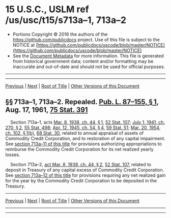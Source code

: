 ---
---

# 15 U.S.C., USLM ref /us/usc/t15/s713a–1, 713a–2

* Portions Copyright © 2016 the authors of the https://github.com/publicdocs project.
  Use of this file is subject to the NOTICE at [https://github.com/publicdocs/uscode/blob/master/NOTICE](https://github.com/publicdocs/uscode/blob/master/NOTICE)
* See the [Document Metadata](././../../../../..//README.md) for more information.
  This file is generated from historical government data; content and/or formatting may be inaccurate and out-of-date and should not be used for official purposes.

----------
----------

[Previous](./../../../../..//us/usc/t15/ch15/schI/m__us_usc_t15_s713a.md) | [Next](./../../../../..//us/usc/t15/ch15/schI/m__us_usc_t15_s713a–3.md) | [Root of Title](./../../../../../) | [Other Versions of this Document](https://publicdocs.github.io/go/links?ns=uslm&ref=%2Fus%2Fusc%2Ft15%2Fs713a%E2%80%931%2C+713a%E2%80%932)

## §§ 713a–1, 713a–2. Repealed. [Pub. L. 87–155, § 1][/us/pl/87/155/s1], Aug. 17, 1961, [75 Stat. 391][/us/stat/75/391]

    Section 713a–1, acts [Mar. 8, 1938, ch. 44, § 1][/us/act/1938-03-08/ch44/s1], [52 Stat. 107][/us/stat/52/107]; [July 1, 1941, ch. 270, § 2][/us/act/1941-07-01/ch270/s2], [55 Stat. 498][/us/stat/55/498]; [Apr. 12, 1945, ch. 54, § 4][/us/act/1945-04-12/ch54/s4], [59 Stat. 51][/us/stat/59/51]; [Mar. 20, 1954, ch. 102, § 1(b)][/us/act/1954-03-20/ch102/s1/b], [68 Stat. 30][/us/stat/68/30], related to annual appraisal of assets of Commodity Credit Corporation, and to restoration of any capital impairment. See [section 713a–11 of this title][/us/usc/t15/s713a–11] for provisions authorizing appropriations to reimburse the Commodity Credit Corporation for its net realized yearly losses.

    Section 713a–2, [act Mar. 8, 1938, ch. 44, § 2][/us/act/1938-03-08/ch44/s2], [52 Stat. 107][/us/stat/52/107], related to deposit in Treasury of any capital excess of Commodity Credit Corporation. See [section 713a–12 of this title][/us/usc/t15/s713a–12] for provisions requiring any net realized gain for the year by the Commodity Credit Corporation to be deposited in the Treasury.

----------

[Previous](./../../../../..//us/usc/t15/ch15/schI/m__us_usc_t15_s713a.md) | [Next](./../../../../..//us/usc/t15/ch15/schI/m__us_usc_t15_s713a–3.md) | [Root of Title](./../../../../../) | [Other Versions of this Document](https://publicdocs.github.io/go/links?ns=uslm&ref=%2Fus%2Fusc%2Ft15%2Fs713a%E2%80%931%2C+713a%E2%80%932)

----------
----------

[/us/pl/87/155/s1]: https://publicdocs.github.io/go/links?ns=uslm&ref=%2Fus%2Fpl%2F87%2F155%2Fs1
[/us/stat/75/391]: https://publicdocs.github.io/go/links?ns=uslm&ref=%2Fus%2Fstat%2F75%2F391
[/us/act/1938-03-08/ch44/s1]: https://publicdocs.github.io/go/links?ns=uslm&ref=%2Fus%2Fact%2F1938-03-08%2Fch44%2Fs1
[/us/stat/52/107]: https://publicdocs.github.io/go/links?ns=uslm&ref=%2Fus%2Fstat%2F52%2F107
[/us/act/1941-07-01/ch270/s2]: https://publicdocs.github.io/go/links?ns=uslm&ref=%2Fus%2Fact%2F1941-07-01%2Fch270%2Fs2
[/us/stat/55/498]: https://publicdocs.github.io/go/links?ns=uslm&ref=%2Fus%2Fstat%2F55%2F498
[/us/act/1945-04-12/ch54/s4]: https://publicdocs.github.io/go/links?ns=uslm&ref=%2Fus%2Fact%2F1945-04-12%2Fch54%2Fs4
[/us/stat/59/51]: https://publicdocs.github.io/go/links?ns=uslm&ref=%2Fus%2Fstat%2F59%2F51
[/us/act/1954-03-20/ch102/s1/b]: https://publicdocs.github.io/go/links?ns=uslm&ref=%2Fus%2Fact%2F1954-03-20%2Fch102%2Fs1%2Fb
[/us/stat/68/30]: https://publicdocs.github.io/go/links?ns=uslm&ref=%2Fus%2Fstat%2F68%2F30
[/us/usc/t15/s713a–11]: https://publicdocs.github.io/go/links?ns=uslm&ref=%2Fus%2Fusc%2Ft15%2Fs713a%E2%80%9311
[/us/act/1938-03-08/ch44/s2]: https://publicdocs.github.io/go/links?ns=uslm&ref=%2Fus%2Fact%2F1938-03-08%2Fch44%2Fs2
[/us/stat/52/107]: https://publicdocs.github.io/go/links?ns=uslm&ref=%2Fus%2Fstat%2F52%2F107
[/us/usc/t15/s713a–12]: https://publicdocs.github.io/go/links?ns=uslm&ref=%2Fus%2Fusc%2Ft15%2Fs713a%E2%80%9312


